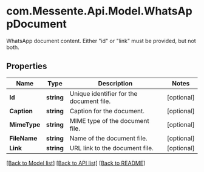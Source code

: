 # com.Messente.Api.Model.WhatsAppDocument
WhatsApp document content. Either \"id\" or \"link\" must be provided, but not both.

## Properties

Name | Type | Description | Notes
------------ | ------------- | ------------- | -------------
**Id** | **string** | Unique identifier for the document file. | [optional] 
**Caption** | **string** | Caption for the document. | [optional] 
**MimeType** | **string** | MIME type of the document file. | [optional] 
**FileName** | **string** | Name of the document file. | [optional] 
**Link** | **string** | URL link to the document file. | [optional] 

[[Back to Model list]](../README.md#documentation-for-models) [[Back to API list]](../README.md#documentation-for-api-endpoints) [[Back to README]](../README.md)


